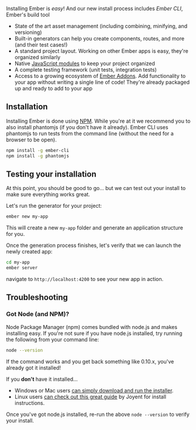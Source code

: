 Installing Ember is *easy*! And our new install process includes *Ember CLI*, Ember's build tool

* State of the art asset management (including combining, minifying, and versioning)
* Built-in generators can help you create components, routes, and more (and their test cases!)
* A standard project layout. Working on other Ember apps is easy, they're organized similarly
* Native [JavaScript modules](http://jsmodules.io/) to keep your project organized
* A complete testing framework (unit tests, integration tests)
* Access to a growing ecosystem of [Ember Addons](http://www.emberaddons.com/). Add functionality to your app without writing a single line of code! They're already packaged up and ready to add to your app


## Installation

Installing Ember is done using [NPM](#toc_got-node-and-npm). While you're at it we recommend you to also install phantomjs (if you don't have it already). Ember CLI uses phantomjs to run tests from the command line (without the need for a browser to be open).

```bash
npm install -g ember-cli
npm install -g phantomjs
```

## Testing your installation

At this point, you should be good to go... but we can test out your install to make sure everything works great.

Let's run the generator for your project:

```bash
ember new my-app
```

This will create a new `my-app` folder and generate an application structure for you.

Once the generation process finishes, let's verify that we can launch the newly created app:

```bash
cd my-app
ember server
```

navigate to `http://localhost:4200` to see your new app in action.

## Troubleshooting

### Got Node (and NPM)?

Node Package Manager (npm) comes bundled with node.js and makes installing easy.  If you're not sure if you have node.js installed, try running the following from your command line:

```bash
node --version
```

If the command works and you get back something like 0.10.x, you've already got it installed!

If you **don't** have it installed...

* Windows or Mac users [can simply download and run the installer](http://nodejs.org/download/).
* Linux users [can check out this great guide](https://github.com/joyent/node/wiki/Installing-Node.js-via-package-manager) by Joyent for install instructions.

Once you've got node.js installed, re-run the above ```node --version``` to verify your install.
